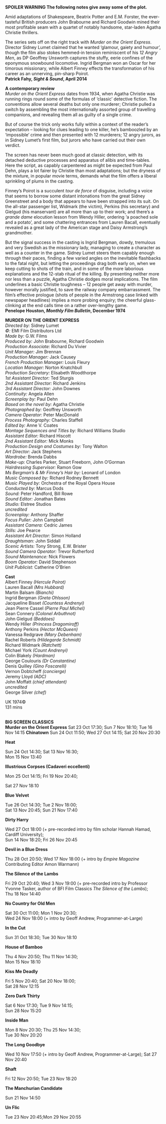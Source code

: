 

**SPOILER WARNING  The following notes give away some of the plot.**

Amid adaptations of Shakespeare, Beatrix Potter and E.M. Forster, the ever-tasteful British producers John Brabourne and Richard Goodwin mined their most profitable seam with a quartet of notably handsome, star-laden Agatha Christie thrillers.

The series sets off on the right track with _Murder on the Orient Express_. Director Sidney Lumet claimed that he wanted ‘glamour, gaiety and humour’, though the film also stokes hemmed-in tension reminiscent of his _12 Angry_ _Men_, as DP Geoffrey Unsworth captures the stuffy, eerie confines of the eponymous snowbound locomotive. Ingrid Bergman won an Oscar for her timorous missionary, while Albert Finney effects the transformation of his career as an unnerving, pin-sharp Poirot.<br>
**Patrick Fahy, _Sight & Sound_, April 2014**<br>

**A contemporary review**<br>
_Murder on the Orient Express_ dates from 1934, when Agatha Christie was running rings round some of the formulas of ‘classic’ detective fiction. The conventions allow several deaths but only one murderer; Christie pulled a switch by assembling the most internationally assorted group of travelling companions, and revealing them all as guilty of a single crime.

But of course the trick only works fully within a context of the reader’s expectation – looking for clues leading to one killer, he’s bamboozled by an ‘impossible’ crime and then presented with 12 murderers; 12 angry jurors, as in Sidney Lumet’s first film, but jurors who have carried out their own verdict.

The screen has never been much good at classic detection, with its detached deductive processes and apparatus of alibis and time-tables. Here the script, as capably carpentered as might be expected from Paul Dehn, plays a lot fairer by Christie than most adaptations; but the dryness of the mixture, in popular movie terms, demands what the film offers a liberal sprinkling of plums in the casting.

Finney’s Poirot is a succulent _tour de force_ of disguise, including a voice that seems to borrow some distant intonations from the great Sidney Greenstreet and a body that appears to have been strapped into its suit. On the all-star passenger list, Widmark (the victim), Perkins (his secretary) and Gielgud (his manservant) are all more than up to their work; and there’s a _grande dame_ elocution lesson from Wendy Hiller, ordering ‘a poached sole and a potato’, and some chattering entrances from Lauren Bacall, eventually revealed as a great lady of the American stage and Daisy Armstrong’s grandmother.

But the signal success in the casting is Ingrid Bergman, dowdy, tremulous and very Swedish as the missionary lady, managing to create a character as well as a counter in the game. Sidney Lumet steers them capably enough through their paces, finding a few varied angles on the inevitable flashbacks to the fatal night, but letting the proceedings drag both early on, when we keep cutting to shots of the train, and in some of the more laborious explanations and the 12-stab ritual of the killing. By presenting neither more nor less than a puzzle, Agatha Christie dodges moral implications. The film underlines a basic Christie toughness – 12 people get away with murder, however morally justified, to save the railway company embarrassment. The film’s effective prologue (shots of people in the Armstrong case linked with newspaper headlines) implies a more probing enquiry; the cheerful glass-clinking at the end calls time on a rather over-lengthy game.<br>
**Penelope Houston, _Monthly Film Bulletin_, December 1974**<br>

**MURDER ON THE ORIENT EXPRESS**<br>
_Directed by:_ Sidney Lumet<br>
_©:_ EMI Film Distributors Ltd<br>
_Made by:_ G.W. Films<br>
_Produced by:_ John Brabourne, Richard Goodwin<br>
_Production Associate:_ Richard Du Vivier<br>
_Unit Manager:_ Jim Brennan<br>
_Production Manager:_ Jack Causey<br>
_French Production Manager:_ Louis Fleury<br>
_Location Manager:_ Norton Knatchbull<br>
_Production Secretary:_ Elisabeth Woodthorpe<br>
_1st Assistant Director:_ Ted Sturgis<br>
_2nd Assistant Director:_ Richard Jenkins<br>
_3rd Assistant Director:_ John Downes<br>
_Continuity:_ Angela Allen<br>
_Screenplay by:_ Paul Dehn<br>
_Based on the novel by:_ Agatha Christie<br>
_Photographed by:_ Geoffrey Unsworth<br>
_Camera Operator:_ Peter MacDonald<br>
_Process Photography:_ Charles Staffell<br>
_Edited by:_ Anne V. Coates<br>
_Montage Sequences and Titles by:_ Richard Williams Studio<br>
_Assistant Editor:_ Richard Hiscott<br>
_2nd Assistant Editor:_ Mick Monks<br>
_Production Design and Costumes by:_ Tony Walton<br>
_Art Director:_ Jack Stephens<br>
_Wardrobe:_ Brenda Dabbs<br>
_Make-up:_ Charles Parker, Stuart Freeborn,
John O’Gorman<br>
_Hairdressing Supervisor:_ Ramon Gow<br>
_Ms Bergman’s & Mr Finney’s Hair by:_ Leonard of London<br>
_Music Composed by:_ Richard Rodney Bennett<br>
_Music Played by:_ Orchestra of the Royal Opera House<br>
_Conducted by:_ Marcus Dods<br>
_Sound:_ Peter Handford, Bill Rowe<br>
_Sound Editor:_ Jonathan Bates<br>
_Studio:_ Elstree Studios<br>
_uncredited_<br>
_Screenplay:_ Anthony Shaffer<br>
_Focus Puller:_ John Campbell<br>
_Assistant Camera:_ Cedric James<br>
_Stills:_ Joe Pearce<br>
_Assistant Art Director:_ Simon Holland<br>
_Draughtsman:_ John Siddall<br>
_Scenic Artists:_ Tony Strong, E.W. Brister<br>
_Sound Camera Operator:_ Trevor Rutherford<br>
_Sound Maintenance:_ Nick Flowers<br>
_Boom Operator:_ David Stephenson<br>
_Unit Publicist:_ Catherine O’Brien<br>

**Cast**<br>
Albert Finney _(Hercule Poirot)_<br>
Lauren Bacall _(Mrs Hubbard)_<br>
Martin Balsam _(Bianchi)_<br>
Ingrid Bergman _(Greta Ohlsson)_<br>
Jacqueline Bisset _(Countess Andrenyi)_<br>
Jean Pierre Cassel _(Pierre Paul Michel)_<br>
Sean Connery _(Colonel Arbuthnot)_<br>
John Gielgud _(Beddoes)_<br>
Wendy Hiller _(Princess Dragomiroff)_<br>
Anthony Perkins _(Hector McQueen)_<br>
Vanessa Redgrave _(Mary Debenham)_<br>
Rachel Roberts _(Hildegarde Schmidt)_<br>
Richard Widmark _(Ratchett)_<br>
Michael York _(Count Andrenyi)_<br>
Colin Blakely _(Hardman)_<br>
George Coulouris _(Dr Constantine)_<br>
Denis Quilley _(Gino Foscarelli)_<br>
Vernon Dobtcheff _(concierge)_<br>
Jeremy Lloyd _(ADC)_<br>
John Moffatt _(chief attendant)_<br>
_uncredited_<br>
George Silver _(chef)_<br>

UK 1974©<br>
131 mins<br>
<br>


**BIG SCREEN CLASSICS**<br>
**Murder on the Orient Express**
Sat 23 Oct 17:30; Sun 7 Nov 18:10; Tue 16 Nov 14:15
**Chinatown**
Sun 24 Oct 11:50; Wed 27 Oct 14:15;  Sat 20 Nov 20:30

**Heat**

Sun 24 Oct 14:30; Sat 13 Nov 16:30;  
Mon 15 Nov 13:40

**Illustrious Corpses (Cadaveri eccellenti)**

Mon 25 Oct 14:15; Fri 19 Nov 20:40;

Sat 27 Nov 18:10

**Blue Velvet**

Tue 26 Oct 14:30; Tue 2 Nov 18:00;  
Sat 13 Nov 20:45; Sun 21 Nov 17:40

**Dirty Harry**

Wed 27 Oct 18:00 (+ pre-recorded intro by film scholar Hannah Hamad, Cardiff University);  
Sun 14 Nov 18:20; Fri 26 Nov 20:45

**Devil in a Blue Dress**

Thu 28 Oct 20:50; Wed 17 Nov 18:00 (+ intro by _Empire Magazine_ Contributing Editor Amon Warmann)

**The Silence of the Lambs**

Fri 29 Oct 20:40; Wed 3 Nov 19:00 (+ pre-recorded intro by Professor Yvonne Tasker, author of BFI Film Classics _The Silence of the Lambs_);  
Thu 18 Nov 14:40

**No Country for Old Men**

Sat 30 Oct 11:00; Mon 1 Nov 20:30;  
Wed 24 Nov 18:00 (+ intro by Geoff Andrew, Programmer-at-Large)

**In the Cut**

Sun 31 Oct 18:30; Tue 30 Nov 18:10

**House of Bamboo**

Thu 4 Nov 20:50; Thu 11 Nov 14:30;  
Mon 15 Nov 18:10

**Kiss Me Deadly**

Fri 5 Nov 20:40; Sat 20 Nov 18:00;  
Sat 28 Nov 12:15

**Zero Dark Thirty**

Sat 6 Nov 17:30; Tue 9 Nov 14:15;  
Sun 28 Nov 15:20

**Inside Man**

Mon 8 Nov 20:30; Thu 25 Nov 14:30;  
Tue 30 Nov 20:20

**The Long Goodbye**

Wed 10 Nov 17:50 (+ intro by Geoff Andrew, Programmer-at-Large); Sat 27 Nov 20:40

**Shaft**

Fri 12 Nov 20:50; Tue 23 Nov 18:20

**The Manchurian Candidate**

Sun 21 Nov 14:50

**Un Flic**

Tue 23 Nov 20:45;Mon 29 Nov 20:55
<!--stackedit_data:
eyJoaXN0b3J5IjpbMTAzNzM1OTAzOSwtMTI2Mjk4NTI4OF19
-->